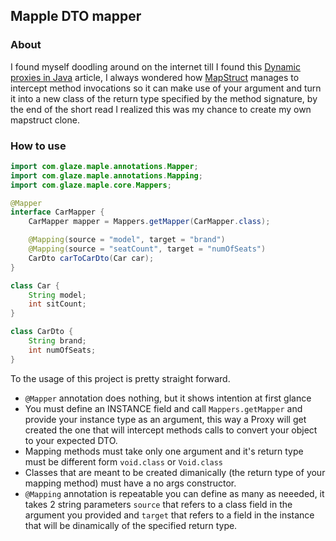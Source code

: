 ## Mapple DTO mapper

### About
I found myself doodling around on the internet till I found this [Dynamic proxies in Java](https://www.baeldung.com/java-dynamic-proxies)
article, I always wondered how [MapStruct](https://mapstruct.org/) manages to intercept
method invocations so it can make use of your argument and turn it into a new class of
the return type specified by the method signature, by the end of the short read I
realized this was my chance to create my own mapstruct clone.
### How to use
```java
import com.glaze.maple.annotations.Mapper;
import com.glaze.maple.annotations.Mapping;
import com.glaze.maple.core.Mappers;

@Mapper
interface CarMapper {
    CarMapper mapper = Mappers.getMapper(CarMapper.class);

    @Mapping(source = "model", target = "brand")
    @Mapping(source = "seatCount", target = "numOfSeats")
    CarDto carToCarDto(Car car);
}

class Car {
    String model;
    int sitCount;
}

class CarDto {
    String brand;
    int numOfSeats;
}
```
To the usage of this project is pretty straight forward.
- `@Mapper` annotation does nothing, but it shows intention at first glance
- You must define an INSTANCE field and call `Mappers.getMapper` and provide your
instance type as an argument, this way a Proxy will get created the one that will
intercept methods calls to convert your object to your expected DTO.
- Mapping methods must take only one argument and it's return type must be 
different form `void.class` or `Void.class`
- Classes that are meant to be created dimanically (the return type of your mapping method) must
have a no args constructor.  
- `@Mapping` annotation is repeatable you can define as many as neeeded, it takes
2 string parameters `source` that refers to a class field in the argument you provided
and `target` that refers to a field in the instance that will be dinamically of
the specified return type.